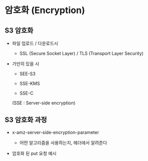 # 암호화 (Encryption)

## S3 암호화

- 파일 업로드 / 다운로드시

    - SSL (Secure Socket Layer) / TLS (Transport Layer Security)

- 가만히 있을 시

    - SEE-S3

    - SSE-KMS

    - SSE-C

    (SSE : Server-side encryption)

## S3 암호화 과정

- x-amz-server-side-encryption-parameter 

    - 어떤 알고리즘을 사용하는지, 헤더에서 알려준다

- 암호화 된 put 요청 예시

